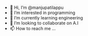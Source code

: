 - 👋 Hi, I’m @manjupatilappu
- 👀 I’m interested in programming
- 🌱 I’m currently learning engineering
- 💞️ I’m looking to collaborate on A.I 
- 📫 How to reach me ...

<!---
manjupatilappu/manjupatilappu is a ✨ special ✨ repository because its `README.md` (this file) appears on your GitHub profile.
You can click the Preview link to take a look at your changes.
--->
